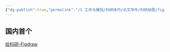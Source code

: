 ```yaml
---
{"dg-publish":true,"permalink":"/1 工作与赚钱/科研技巧/论文写作/科研绘图/figdraw绘图/","title":"figdraw绘图"}
---
```



## 国内首个
[绘科研-Figdraw](https://www.figdraw.com/static/index.html)